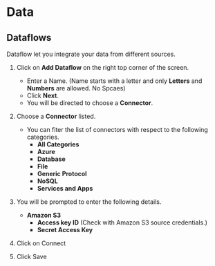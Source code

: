# Data

## Dataflows
Dataflow let you integrate your data from different sources.

1. Click on **Add Dataflow** on the right top corner of the screen.
    - Enter a Name. (Name starts with a letter and only **Letters** and **Numbers** are allowed. No Spcaes)
    - Click **Next**.
    - You will be directed to choose a **Connector**.
1. Choose a **Connector** listed.
    - You can fiter the list of connectors with respect to the following categories.
      - **All Categories**
      - **Azure**
      - **Database**
      - **File**
      - **Generic Protocol**
      - **NoSQL**
      - **Services and Apps**

1. You will be prompted to enter the following details.
    - **Amazon S3**
        - **Access key ID** (Check with Amazon S3 source credentials.)
        - **Secret Access Key**

1. Click on Connect

1. Click Save
